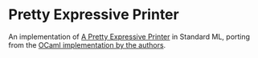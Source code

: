 # Pretty Expressive Printer
An implementation of [A Pretty Expressive Printer](https://dl.acm.org/doi/abs/10.1145/3622837)
in Standard ML, porting from the [OCaml implementation by the authors](https://github.com/sorawee/pretty-expressive-ocaml).
